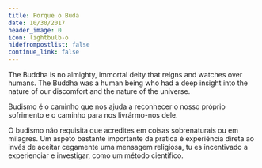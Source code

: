 ```yaml
---
title: Porque o Buda
date: 10/30/2017
header_image: 0
icon: lightbulb-o
hidefrompostlist: false
continue_link: false
---
```

The Buddha is no almighty, immortal deity that reigns and watches over humans. The Buddha was a human being who had a deep insight into the nature of our discomfort and the nature of the universe.

Budismo é o caminho que nos ajuda a reconhecer o nosso próprio sofrimento e o caminho para nos livrármo-nos dele.

O budismo não requisita que acredites em coisas sobrenaturais ou em milagres. Um aspeto bastante importante da pratica é experiência direta ao invés de aceitar cegamente uma mensagem religiosa, tu es incentivado a experienciar e investigar, como um método cientifico.